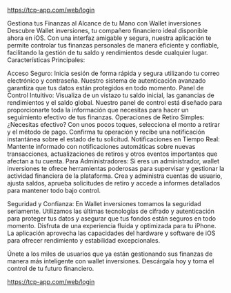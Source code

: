 https://tcp-app.com/web/login

Gestiona tus Finanzas al Alcance de tu Mano con Wallet inversiones
Descubre Wallet inversiones, tu compañero financiero ideal disponible ahora en iOS. Con una interfaz amigable y segura, nuestra aplicación te permite controlar tus finanzas personales de manera eficiente y confiable, facilitando la gestión de tu saldo y rendimientos desde cualquier lugar.
Características Principales:

Acceso Seguro: Inicia sesión de forma rápida y segura utilizando tu correo electrónico y contraseña. Nuestro sistema de autenticación avanzado garantiza que tus datos están protegidos en todo momento.
Panel de Control Intuitivo: Visualiza de un vistazo tu saldo inicial, las ganancias de rendimientos y el saldo global. Nuestro panel de control está diseñado para proporcionarte toda la información que necesitas para hacer un seguimiento efectivo de tus finanzas.
Operaciones de Retiro Simples: ¿Necesitas efectivo? Con unos pocos toques, selecciona el monto a retirar y el método de pago. Confirma tu operación y recibe una notificación instantánea sobre el estado de tu solicitud.
Notificaciones en Tiempo Real: Mantente informado con notificaciones automáticas sobre nuevas transacciones, actualizaciones de retiros y otros eventos importantes que afectan a tu cuenta.
Para Administradores:
Si eres un administrador, wallet inversiones te ofrece herramientas poderosas para supervisar y gestionar la actividad financiera de la plataforma. Crea y administra cuentas de usuario, ajusta saldos, aprueba solicitudes de retiro y accede a informes detallados para mantener todo bajo control.

Seguridad y Confianza:
En Wallet inversiones tomamos la seguridad seriamente. Utilizamos las últimas tecnologías de cifrado y autenticación para proteger tus datos y asegurar que tus fondos están seguros en todo momento.
Disfruta de una experiencia fluida y optimizada para tu iPhone. La aplicación aprovecha las capacidades del hardware y software de iOS para ofrecer rendimiento y estabilidad excepcionales.

Únete a los miles de usuarios que ya están gestionando sus finanzas de manera más inteligente con wallet inversiones. Descárgala hoy y toma el control de tu futuro financiero.

https://tcp-app.com/web/login
